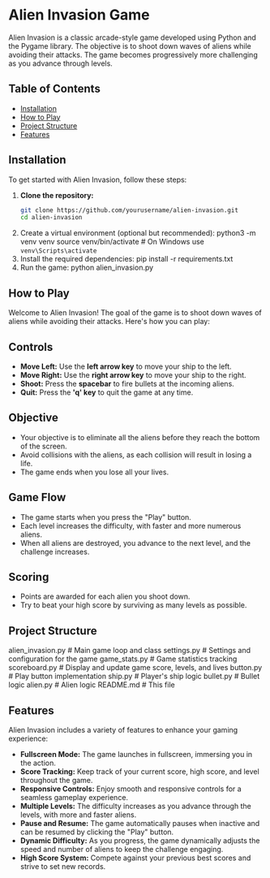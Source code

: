 # Alien Invasion Game

Alien Invasion is a classic arcade-style game developed using Python and the Pygame library. The objective is to shoot down waves of aliens while avoiding their attacks. The game becomes progressively more challenging as you advance through levels.

## Table of Contents

- [Installation](#installation)
- [How to Play](#how-to-play)
- [Project Structure](#project-structure)
- [Features](#features)


## Installation

To get started with Alien Invasion, follow these steps:

1. **Clone the repository:**
   ```bash
   git clone https://github.com/yourusername/alien-invasion.git
   cd alien-invasion
2. Create a virtual environment (optional but recommended):
    python3 -m venv venv
    source venv/bin/activate  # On Windows use `venv\Scripts\activate`
3. Install the required dependencies:
    pip install -r requirements.txt
4. Run the game:
    python alien_invasion.py

## How to Play

Welcome to Alien Invasion! The goal of the game is to shoot down waves of aliens while avoiding their attacks. Here's how you can play:

## Controls

- **Move Left:** Use the **left arrow key** to move your ship to the left.
- **Move Right:** Use the **right arrow key** to move your ship to the right.
- **Shoot:** Press the **spacebar** to fire bullets at the incoming aliens.
- **Quit:** Press the **'q' key** to quit the game at any time.

## Objective

- Your objective is to eliminate all the aliens before they reach the bottom of the screen.
- Avoid collisions with the aliens, as each collision will result in losing a life.
- The game ends when you lose all your lives.

## Game Flow

- The game starts when you press the "Play" button.
- Each level increases the difficulty, with faster and more numerous aliens.
- When all aliens are destroyed, you advance to the next level, and the challenge increases.

## Scoring

- Points are awarded for each alien you shoot down.
- Try to beat your high score by surviving as many levels as possible.

## Project Structure


alien_invasion.py          # Main game loop and class
settings.py                # Settings and configuration for the game
game_stats.py              # Game statistics tracking
scoreboard.py              # Display and update game score, levels, and lives
button.py                  # Play button implementation
ship.py                    # Player's ship logic
bullet.py                  # Bullet logic
alien.py                   # Alien logic
README.md                  # This file

## Features
Alien Invasion includes a variety of features to enhance your gaming experience:

- **Fullscreen Mode:** The game launches in fullscreen, immersing you in the action.
- **Score Tracking:** Keep track of your current score, high score, and level throughout the game.
- **Responsive Controls:** Enjoy smooth and responsive controls for a seamless gameplay experience.
- **Multiple Levels:** The difficulty increases as you advance through the levels, with more and faster aliens.
- **Pause and Resume:** The game automatically pauses when inactive and can be resumed by clicking the "Play" button.
- **Dynamic Difficulty:** As you progress, the game dynamically adjusts the speed and number of aliens to keep the challenge engaging.
- **High Score System:** Compete against your previous best scores and strive to set new records.
